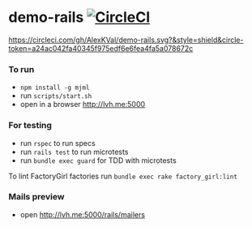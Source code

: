 # demo-rails [![CircleCI][build-badge]][build]

https://circleci.com/gh/AlexKVal/demo-rails.svg?&style=shield&circle-token=a24ac042fa40345f975edf6e6fea4fa5a078672c

### To run
- `npm install -g mjml`
- run `scripts/start.sh`
- open in a browser http://lvh.me:5000

### For testing
- run `rspec` to run specs
- run `rails test` to run microtests
- run `bundle exec guard` for TDD with microtests

To lint FactoryGirl factories run
`bundle exec rake factory_girl:lint`

### Mails preview
- open http://lvh.me:5000/rails/mailers

[build-badge]: https://circleci.com/gh/AlexKVal/demo-rails.svg?&style=shield&circle-token=a24ac042fa40345f975edf6e6fea4fa5a078672c
[build]: https://circleci.com/gh/AlexKVal/demo-rails
